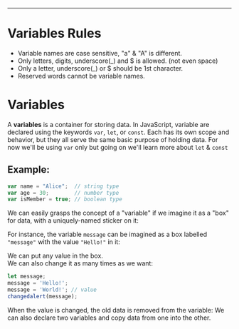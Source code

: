 
***
# Variables Rules
- Variable names are case sensitive, "a" & "A" is different.
- Only letters, digits, underscore(\_) and $ is allowed. (not even space)
- Only a letter, underscore(\_) or $ should be 1st character.
- Reserved words cannot be variable names.

# Variables
A **variables** is a container for storing data. In JavaScript, variable are declared using the keywords `var`, `let`, or `const`. Each has its own scope and behavior, but they all serve the same basic purpose of holding data.
For now we'll be using `var` only but going on we'll learn more about `let` & `const`

## Example:
```js
var name = "Alice";  // string type
var age = 30;        // number type
var isMember = true; // boolean type
```

We can easily grasps the concept of a "variable" if we imagine it as a "box" for data, with a uniquely-named sticker on it: 

For instance, the variable `message` can be imagined as a box labelled `"message"` with the value `"Hello!"` in it:    

We can put any value in the box.    
We can also change it as many times as we want:    

```js
let message; 
message = 'Hello!'; 
message = 'World!'; // value 
changedalert(message);
```
When the value is changed, the old data is removed from the variable:
We can also declare two variables and copy data from one into the other.